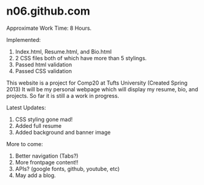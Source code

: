 n06.github.com
==============
Approximate Work Time: 8 Hours.

Implemented:
1) Index.html, Resume.html, and Bio.html
2) 2 CSS files both of which have more than 5 stylings.
3) Passed html validation
4) Passed CSS validation


This website is a project for Comp20 at Tufts University 
(Created Spring 2013)
It will be my personal webpage which will display my resume, bio, and projects. So far it is still a a work in progress.

Latest Updates:
1) CSS styling gone mad!
2) Added full resume
3) Added background and banner image

More to come:
1) Better navigation (Tabs?)
2) More frontpage content!!
3) APIs? (google fonts, github, youtube, etc)
4) May add a blog.

